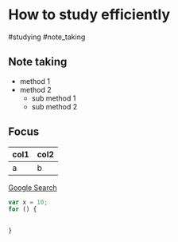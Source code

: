 # How to study efficiently
#studying #note_taking
## Note taking
- method 1
- method 2
	- sub method 1
	- sub method 2

## Focus

| col1 | col2 |
| --- | --- |
| a | b |

[Google Search](google.com/?search=sfefejkhsejkfksjef)


```javascript
var x = 10;
for () {


}
```


